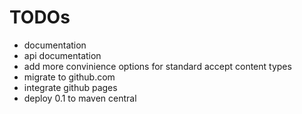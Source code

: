 TODOs
=====
- documentation
- api documentation
- add more convinience options for standard accept content types
- migrate to github.com
- integrate github pages
- deploy 0.1 to maven central
